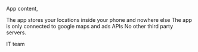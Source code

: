 App content,

The app stores your locations inside your phone and nowhere else
The app is only connected to google maps and ads APIs
No other  third party servers.

IT team
